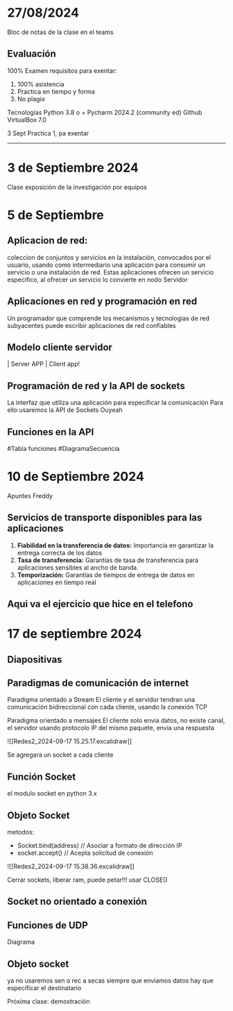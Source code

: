 # 27/08/2024

Bloc de notas de la clase en el teams

## Evaluación
100% Examen
requisitos para exentar:
1. 100% asistencia
2. Practica en tiempo y forma
3. No plagio

Tecnologías
Python 3.8 o +
Pycharm 2024.2 (community ed)
Github
VirtualBox 7.0

3 Sept Practica 1, pa exentar

---
# 3 de Septiembre 2024
Clase exposición de la investigación por equipos

# 5 de Septiembre
## Aplicacion de red: 
coleccion de conjuntos y servicios en la instalación, convocados por el usuario, usando como intermediario una aplicación para consumir un servicio o una instalación de red.
Estas aplicaciones ofrecen un servicio especifico, al ofrecer un servicio lo convierte en nodo Servidor

## Aplicaciones en red y programación en red

Un programador que comprende los mecanismos y tecnologias de red subyacentes puede escribir aplicaciones de red confiables

## Modelo cliente servidor

| Server APP | Client app!

## Programación de red y la API de sockets
La interfaz que utiliza una aplicación para especificar la comunicación
Para ello usaremos la API de Sockets Ouyeah

## Funciones en la API
#Tabla funciones
#DiagramaSecuencia


# 10 de Septiembre 2024

Apuntes Freddy

## Servicios de transporte disponibles para las aplicaciones

1. **Fiabilidad en la transferencia de datos:** Importancia en garantizar la entrega correcta de los datos
2. **Tasa de transferencia:** Garantías de tasa de transferencia para aplicaciones sensibles al ancho de banda.
3. **Temporización:** Garantías de tiempos de entrega de datos en aplicaciones en tiempo real

Aqui va el ejercicio que hice en el telefono
---
# 17 de septiembre 2024
## Diapositivas
## Paradigmas de comunicación de internet

Paradigma orientado a Stream
El cliente y el servidor tendran una comunicación bidireccional con cada cliente, usando la conexión TCP

Paradigma orientado a mensajes
El cliente solo envia datos, no existe canal, el servidor usando protocolo IP del mismo paquete, envia una respuesta

![[Redes2_2024-09-17 15.25.17.excalidraw]]

Se agregara un socket a cada cliente 

## Función Socket

el modulo socket en python 3.x



## Objeto Socket
metodos:
- Socket.bind(address) // Asociar a formato de dirección IP
- socket.accept() // Acepta solicitud de conexión


![[Redes2_2024-09-17 15.38.36.excalidraw]]

Cerrar sockets, liberar ram, puede petar!!! usar CLOSE()

## Socket no orientado a conexión

## Funciones de UDP
Diagrama

## Objeto socket
ya no usaremos sen o rec a secas
siempre que enviamos datos hay que especificar el destinatario


Próxima clase: demostración